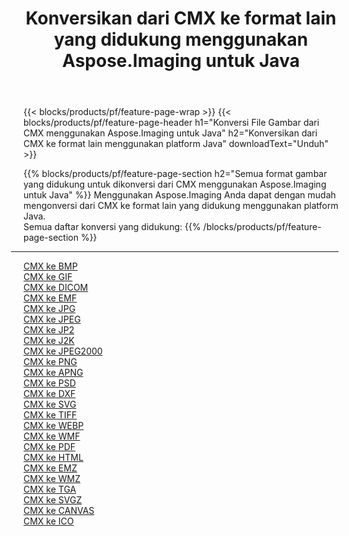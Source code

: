 ﻿---
title: Konversikan dari CMX ke format lain yang didukung menggunakan Aspose.Imaging untuk Java 
weight: 3920
url: /id/java/conversion/from/cmx 
lang: id
langdirlevel: 2
locales: zh-hans,ja,it,ru,de,es,fr,nl,id,lt,pl,pt,vi,tr,ko,zh-hant,ar,hi,th,sv,cs,uk,he
description: Menggunakan Aspose.Imaging Anda dapat dengan mudah mengonversi dari CMX ke format lain menggunakan platform Java
---

{{< blocks/products/pf/feature-page-wrap >}}
{{< blocks/products/pf/feature-page-header h1="Konversi File Gambar dari CMX menggunakan Aspose.Imaging untuk Java" h2="Konversikan dari CMX ke format lain menggunakan platform Java" downloadText="Unduh" >}}


{{% blocks/products/pf/feature-page-section  h2="Semua format gambar yang didukung untuk dikonversi dari CMX menggunakan Aspose.Imaging untuk Java" %}}
Menggunakan Aspose.Imaging Anda dapat dengan mudah mengonversi dari CMX ke format lain yang didukung menggunakan platform Java.
<br/>
Semua daftar konversi yang didukung:
{{% /blocks/products/pf/feature-page-section %}}
<div class="container-fluid productfamilypage bg-gray">
    <div class="convertypes bg-gray agp-content section">
        <div class="container">
		<hr style="margin-left:-20px;"/>
		<div class="row other-converters">
		    <div class='col-md-2 other-converter remove-lp remove-rp'><a href="/imaging/id/java/conversion/cmx-to-bmp" >CMX ke BMP</a></div><div class='col-md-2 other-converter remove-lp remove-rp'><a href="/imaging/id/java/conversion/cmx-to-gif" >CMX ke GIF</a></div><div class='col-md-2 other-converter remove-lp remove-rp'><a href="/imaging/id/java/conversion/cmx-to-dicom" >CMX ke DICOM</a></div><div class='col-md-2 other-converter remove-lp remove-rp'><a href="/imaging/id/java/conversion/cmx-to-emf" >CMX ke EMF</a></div><div class='col-md-2 other-converter remove-lp remove-rp'><a href="/imaging/id/java/conversion/cmx-to-jpg" >CMX ke JPG</a></div><div class='col-md-2 other-converter remove-lp remove-rp'><a href="/imaging/id/java/conversion/cmx-to-jpeg" >CMX ke JPEG</a></div><div class='col-md-2 other-converter remove-lp remove-rp'><a href="/imaging/id/java/conversion/cmx-to-jp2" >CMX ke JP2</a></div><div class='col-md-2 other-converter remove-lp remove-rp'><a href="/imaging/id/java/conversion/cmx-to-j2k" >CMX ke J2K</a></div><div class='col-md-2 other-converter remove-lp remove-rp'><a href="/imaging/id/java/conversion/cmx-to-jpeg2000" >CMX ke JPEG2000</a></div><div class='col-md-2 other-converter remove-lp remove-rp'><a href="/imaging/id/java/conversion/cmx-to-png" >CMX ke PNG</a></div><div class='col-md-2 other-converter remove-lp remove-rp'><a href="/imaging/id/java/conversion/cmx-to-apng" >CMX ke APNG</a></div><div class='col-md-2 other-converter remove-lp remove-rp'><a href="/imaging/id/java/conversion/cmx-to-psd" >CMX ke PSD</a></div><div class='col-md-2 other-converter remove-lp remove-rp'><a href="/imaging/id/java/conversion/cmx-to-dxf" >CMX ke DXF</a></div><div class='col-md-2 other-converter remove-lp remove-rp'><a href="/imaging/id/java/conversion/cmx-to-svg" >CMX ke SVG</a></div><div class='col-md-2 other-converter remove-lp remove-rp'><a href="/imaging/id/java/conversion/cmx-to-tiff" >CMX ke TIFF</a></div><div class='col-md-2 other-converter remove-lp remove-rp'><a href="/imaging/id/java/conversion/cmx-to-webp" >CMX ke WEBP</a></div><div class='col-md-2 other-converter remove-lp remove-rp'><a href="/imaging/id/java/conversion/cmx-to-wmf" >CMX ke WMF</a></div><div class='col-md-2 other-converter remove-lp remove-rp'><a href="/imaging/id/java/conversion/cmx-to-pdf" >CMX ke PDF</a></div><div class='col-md-2 other-converter remove-lp remove-rp'><a href="/imaging/id/java/conversion/cmx-to-html" >CMX ke HTML</a></div><div class='col-md-2 other-converter remove-lp remove-rp'><a href="/imaging/id/java/conversion/cmx-to-emz" >CMX ke EMZ</a></div><div class='col-md-2 other-converter remove-lp remove-rp'><a href="/imaging/id/java/conversion/cmx-to-wmz" >CMX ke WMZ</a></div><div class='col-md-2 other-converter remove-lp remove-rp'><a href="/imaging/id/java/conversion/cmx-to-tga" >CMX ke TGA</a></div><div class='col-md-2 other-converter remove-lp remove-rp'><a href="/imaging/id/java/conversion/cmx-to-svgz" >CMX ke SVGZ</a></div><div class='col-md-2 other-converter remove-lp remove-rp'><a href="/imaging/id/java/conversion/cmx-to-canvas" >CMX ke CANVAS</a></div><div class='col-md-2 other-converter remove-lp remove-rp'><a href="/imaging/id/java/conversion/cmx-to-ico" >CMX ke ICO</a></div>
                </div>
        </div>
    </div>
</div>
<br/>

